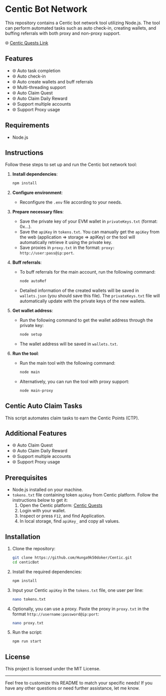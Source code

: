 # Centic Bot Network

This repository contains a Centic bot network tool utilizing Node.js. The tool can perform automated tasks such as auto check-in, creating wallets, and buffing referrals with both proxy and non-proxy support.

🌐 [Centic Quests Link](https://centic.io/quests/daily?refferalCode=eJwNxskRACAIBLCWOERmywHcHixf84pcxDibMohKNujGtMJPaxJrhzZPPghYDA8=)

## Features

- 🌐 Auto task completion
- 🌐 Auto check-in
- 🌐 Auto create wallets and buff referrals
- 🌐 Multi-threading support
- 🌐 Auto Claim Quest
- 🌐 Auto Claim Daily Reward
- 🌐 Support multiple accounts
- 🌐 Support Proxy usage

## Requirements

- Node.js

## Instructions

Follow these steps to set up and run the Centic bot network tool:

1. **Install dependencies**:

   ```bash
   npm install
   ```

2. **Configure environment**:

   - Reconfigure the `.env` file according to your needs.

3. **Prepare necessary files**:

   - Save the private key of your EVM wallet in `privateKeys.txt` (format: 0x...).
   - Save the `apiKey` in `tokens.txt`. You can manually get the `apiKey` from the web (application => storage => apiKey) or the tool will automatically retrieve it using the private key.
   - Save proxies in `proxy.txt` in the format: `proxy: http://user:pass@ip:port`.

4. **Buff referrals**:

   - To buff referrals for the main account, run the following command:

     ```bash
     node autoRef
     ```

   - Detailed information of the created wallets will be saved in `wallets.json` (you should save this file). The `privateKeys.txt` file will automatically update with the private keys of the new wallets.

5. **Get wallet address**:

   - Run the following command to get the wallet address through the private key:

     ```bash
     node setup
     ```

   - The wallet address will be saved in `wallets.txt`.

6. **Run the tool**:

   - Run the main tool with the following command:

     ```bash
     node main
     ```

   - Alternatively, you can run the tool with proxy support:

     ```bash
     node main-proxy
     ```

## Centic Auto Claim Tasks

This script automates claim tasks to earn the Centic Points (CTP).

## Additional Features

- 🌐 Auto Claim Quest
- 🌐 Auto Claim Daily Reward
- 🌐 Support multiple accounts
- 🌐 Support Proxy usage

## Prerequisites

- Node.js installed on your machine.
- `tokens.txt` file containing token `apiKey` from Centic platform. Follow the instructions below to get it:
  1. Open the Centic platform: [Centic Quests](https://centic.io/quests/daily?refferalCode=eJwNxskRACAIBLCWOERmywHcHixf84pcxDibMohKNujGtMJPaxJrhzZPPghYDA8=)
  2. Login with your wallet.
  3. Inspect or press `F12`, and find Application.
  4. In local storage, find `apiKey_` and copy all values.

## Installation

1. Clone the repository:

   ```bash
   git clone https://github.com/Hunga9k50doker/Centic.git
   cd centicBot
   ```

2. Install the required dependencies:

   ```bash
   npm install
   ```

3. Input your Centic `apiKey` in the `tokens.txt` file, one user per line:

   ```bash
   nano tokens.txt
   ```

4. Optionally, you can use a proxy. Paste the proxy in `proxy.txt` in the format `http://username:password@ip:port`:

   ```bash
   nano proxy.txt
   ```

5. Run the script:

   ```bash
   npm run start
   ```

## License

This project is licensed under the MIT License.

---

Feel free to customize this README to match your specific needs! If you have any other questions or need further assistance, let me know.
